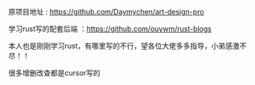 原项目地址 : https://github.com/Daymychen/art-design-pro



学习rust写的配套后端 ：https://github.com/ouywm/rust-blogs



本人也是刚刚学习rust，有哪里写的不行，望各位大佬多多指导，小弟感激不尽！！

很多增删改查都是cursor写的
